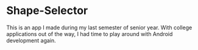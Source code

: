 # Shape-Selector
This is an app I made during my last semester of senior year. 
With college applications out of the way, I had time to play around with Android development again.
